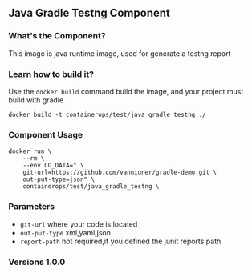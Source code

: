 ## Java Gradle Testng Component

### What's the Component?

This image is java runtime image, used for generate a testng report

### Learn how to build it?

Use the `docker build` command build the image, and your project must build with gradle

```
docker build -t containerops/test/java_gradle_testng ./
```
### Component Usage
```
docker run \
    --rm \
    --env CO_DATA=" \
    git-url=https://github.com/vanniuner/gradle-demo.git \
    out-put-type=json" \
    containerops/test/java_gradle_testng \
```

### Parameters 
- `git-url` where your code is located
- `out-put-type`  xml,yaml,json
- `report-path`   not required,if you defined the junit reports path
### Versions 1.0.0



